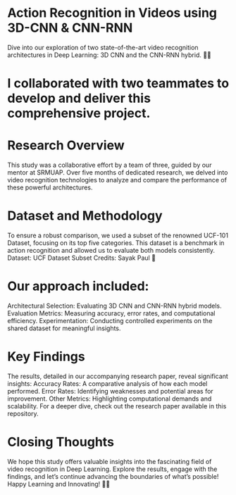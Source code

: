 # Action Recognition in Videos using 3D-CNN & CNN-RNN
Dive into our exploration of two state-of-the-art video recognition architectures in Deep Learning: 3D CNN and the CNN-RNN hybrid. 🎥✨
# I collaborated with two teammates to develop and deliver this comprehensive project.
# Research Overview
This study was a collaborative effort by a team of three, guided by our mentor at SRMUAP. Over five months of dedicated research, we delved into video recognition technologies to analyze and compare the performance of these powerful architectures.
# Dataset and Methodology
To ensure a robust comparison, we used a subset of the renowned UCF-101 Dataset, focusing on its top five categories. This dataset is a benchmark in action recognition and allowed us to evaluate both models consistently.
Dataset: UCF Dataset Subset
Credits: Sayak Paul 🙌
# Our approach included:
Architectural Selection: Evaluating 3D CNN and CNN-RNN hybrid models.
Evaluation Metrics: Measuring accuracy, error rates, and computational efficiency.
Experimentation: Conducting controlled experiments on the shared dataset for meaningful insights.
# Key Findings
The results, detailed in our accompanying research paper, reveal significant insights:
Accuracy Rates: A comparative analysis of how each model performed.
Error Rates: Identifying weaknesses and potential areas for improvement.
Other Metrics: Highlighting computational demands and scalability.
For a deeper dive, check out the research paper available in this repository.
# Closing Thoughts
We hope this study offers valuable insights into the fascinating field of video recognition in Deep Learning. Explore the results, engage with the findings, and let’s continue advancing the boundaries of what’s possible!
Happy Learning and Innovating! 🚀🌟

